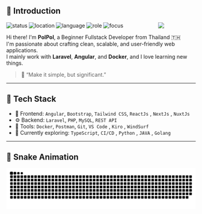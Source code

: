 ## 👋 Introduction

<!-- Profile GIF -->
<img align='right' src='https://user-images.githubusercontent.com/5713670/87202985-820dcb80-c2b6-11ea-9f56-7ec461c497c3.gif' width='100"'>

![status](https://img.shields.io/badge/status-active-brightgreen)
![location](https://img.shields.io/badge/location-Thailand-ff69b4)
![language](https://img.shields.io/badge/language-Thai-blue)
![role](https://img.shields.io/badge/role-Fullstack%20Developer-orange)
![focus](https://img.shields.io/badge/focus-AI%20%26%20Innovation-green)


Hi there! I'm **PolPol**, a Beginner Fullstack Developer from Thailand 🇹🇭  
I'm passionate about crafting clean, scalable, and user-friendly web applications.  
I mainly work with **Laravel**, **Angular**, and **Docker**, and I love learning new things.

> 🧠 “Make it simple, but significant.”

---

## 🚀 Tech Stack

- 🧩 Frontend: `Angular`, `Bootstrap`, `Tailwind CSS`, `ReactJs` , `NextJs` , `NuxtJs`
- ⚙️ Backend: `Laravel`, `PHP`, `MySQL`, `REST API`
- 🧰 Tools: `Docker`, `Postman`, `Git`, `VS Code` , `Kiro` , `WindSurf`
- 🔭 Currently exploring: `TypeScript`, `CI/CD` , `Python` , `JAVA` , `Golang` 

---

## 🐍 Snake Animation

![GitHub contribution snake](https://raw.githubusercontent.com/Platane/snk/output/github-contribution-grid-snake-dark.svg)
